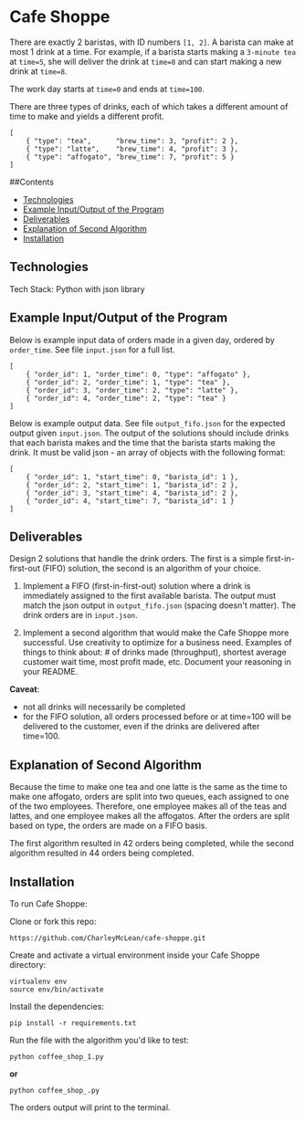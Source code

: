 # Cafe Shoppe

There are exactly 2 baristas, with ID numbers ```[1, 2]```. A barista can make at most 1 drink at a time. For example, if a barista starts making a ```3-minute tea``` at ```time=5```, she will deliver the drink at ```time=8``` and can start making a new drink at ```time=8```.

The work day starts at ```time=0``` and ends at ```time=100```.

There are three types of drinks, each of which takes a different amount of time to make and yields a different profit.

```
[
    { "type": "tea",      "brew_time": 3, "profit": 2 },
    { "type": "latte",    "brew_time": 4, "profit": 3 },
    { "type": "affogato", "brew_time": 7, "profit": 5 }
]
```

##Contents
* [Technologies](#technologies)
* [Example Input/Output of the Program](#example_in_and_out)
* [Deliverables](#deliverables)
* [Explanation of Second Algorithm](#explanation)
* [Installation](#install)

## <a name="technologies"></a>Technologies

Tech Stack: Python with json library<br/>


## <a name="example_in_and_out"></a>Example Input/Output of the Program

Below is example input data of orders made in a given day, ordered by ```order_time```. See file ```input.json``` for a full list.

```
[
    { "order_id": 1, "order_time": 0, "type": "affogato" },
    { "order_id": 2, "order_time": 1, "type": "tea" },
    { "order_id": 3, "order_time": 2, "type": "latte" },
    { "order_id": 4, "order_time": 2, "type": "tea" }
]
```

Below is example output data. See file ```output_fifo.json``` for the expected output given ```input.json```. The output of the solutions should include drinks that each barista makes and the time that the barista starts making the drink. It must be valid json - an array of objects with the following format:

```
[
    { "order_id": 1, "start_time": 0, "barista_id": 1 },
    { "order_id": 2, "start_time": 1, "barista_id": 2 },
    { "order_id": 3, "start_time": 4, "barista_id": 2 },
    { "order_id": 4, "start_time": 7, "barista_id": 1 }
]
```


## <a name="deliverables"></a>Deliverables

Design 2 solutions that handle the drink orders. The first is a simple first-in-first-out (FIFO) solution, the second is an algorithm of your choice.

1. Implement a FIFO (first-in-first-out) solution where a drink is immediately assigned to the first available barista. The output must match the json output in ```output_fifo.json``` (spacing doesn't matter). The drink orders are in ```input.json```.

2. Implement a second algorithm that would make the Cafe Shoppe more successful. Use creativity to optimize for a business need. Examples of things to think about: # of drinks made (throughput), shortest average customer wait time, most profit made, etc. Document your reasoning in your README.

**Caveat**:

* not all drinks will necessarily be completed
* for the FIFO solution, all orders processed before or at time=100 will be delivered to the customer, even if the drinks are delivered after time=100.


## <a name="explanation"></a>Explanation of Second Algorithm

Because the time to make one tea and one latte is the same as the time to make one affogato, orders are split into two queues, each assigned to one of the two employees.  Therefore, one employee makes all of the teas and lattes, and one employee makes all the affogatos.  After the orders are split based on type, the orders are made on a FIFO basis.

The first algorithm resulted in 42 orders being completed, while the second algorithm resulted in 44 orders being completed. 


## <a name="install"></a>Installation

To run Cafe Shoppe:

Clone or fork this repo:

```
https://github.com/CharleyMcLean/cafe-shoppe.git
```

Create and activate a virtual environment inside your Cafe Shoppe directory:

```
virtualenv env
source env/bin/activate
```

Install the dependencies:

```
pip install -r requirements.txt
```

Run the file with the algorithm you'd like to test:

```
python coffee_shop_1.py
```

**or**

```
python coffee_shop_.py
```

The orders output will print to the terminal.
